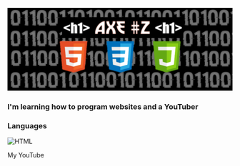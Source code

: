 [![Header](https://github.com/1-A-X-E-1/1-a-x-e-1/blob/main/assets/20220124_153912.png)](https://www.youtube.com/channel/UCWSPDorB5Z6h295m8AnatdA)


### I'm learning how to program websites and a YouTuber


### Languages
![HTML](https://img.shields.io/badge/-HTML-#CC0000?style=for-the-badge&logo=html)

My YouTube


